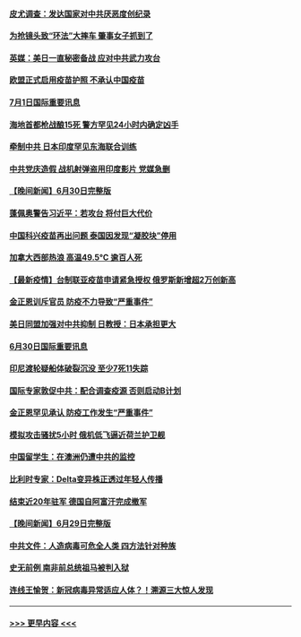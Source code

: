 #### [皮尤调查：发达国家对中共厌恶度创纪录](../pages/prog202/a103155839.md?t=07012251) 
#### [为抢镜头致“环法”大摔车 肇事女子抓到了](../pages/prog202/a103155666.md?t=07012251) 
#### [英媒：美日一直秘密备战 应对中共武力攻台](../pages/prog202/a103155725.md?t=07012251) 
#### [欧盟正式启用疫苗护照 不承认中国疫苗](../pages/prog202/a103155681.md?t=07012251) 
#### [7月1日国际重要讯息](../pages/prog202/a103155709.md?t=07012251) 
#### [海地首都枪战酿15死 警方罕见24小时内确定凶手](../pages/prog202/a103155550.md?t=07012251) 
#### [牵制中共 日本印度罕见东海联合训练](../pages/prog202/a103155490.md?t=07012251) 
#### [中共党庆造假 战机射弹盗用印度影片 党媒急删](../pages/prog202/a103155497.md?t=07012251) 
#### [【晚间新闻】6月30日完整版](../pages/prog202/a103155480.md?t=07012251) 
#### [蓬佩奥警告习近平：若攻台 将付巨大代价](../pages/prog202/a103155310.md?t=07012251) 
#### [中国科兴疫苗再出问题 泰国因发现“凝胶块”停用](../pages/prog202/a103154901.md?t=07012251) 
#### [加拿大西部热浪 高温49.5°C 逾百人死](../pages/prog202/a103155022.md?t=07012251) 
#### [【最新疫情】台制联亚疫苗申请紧急授权 俄罗斯新增超2万创新高](../pages/prog202/a103155002.md?t=07012251) 
#### [金正恩训斥官员 防疫不力导致“严重事件”](../pages/prog202/a103154979.md?t=07012251) 
#### [美日同盟加强对中共抑制 日教授：日本承担更大](../pages/prog202/a103154793.md?t=07012251) 
#### [6月30日国际重要讯息](../pages/prog202/a103154787.md?t=07012251) 
#### [印尼渡轮疑船体破裂沉没 至少7死11失踪](../pages/prog202/a103154765.md?t=07012251) 
#### [国际专家敦促中共：配合调查疫源 否则启动B计划](../pages/prog202/a103154726.md?t=07012251) 
#### [金正恩罕见承认 防疫工作发生“严重事件”](../pages/prog202/a103154699.md?t=07012251) 
#### [模拟攻击骚扰5小时 俄机低飞逼近荷兰护卫舰](../pages/prog202/a103154673.md?t=07012251) 
#### [中国留学生：在澳洲仍遭中共的监控](../pages/prog202/a103154655.md?t=07012251) 
#### [比利时专家：Delta变异株正透过年轻人传播](../pages/prog202/a103154563.md?t=07012251) 
#### [结束近20年驻军 德国自阿富汗完成撤军](../pages/prog202/a103154495.md?t=07012251) 
#### [【晚间新闻】6月29日完整版](../pages/prog202/a103154474.md?t=07012251) 
#### [中共文件：人造病毒可危全人类 四方法针对种族](../pages/prog202/a103153274.md?t=07012251) 
#### [史无前例 南非前总统祖马被判入狱](../pages/prog202/a103154170.md?t=07012251) 
#### [连线王愉贺：新冠病毒异常适应人体？！溯源三大惊人发现](../pages/prog202/a103153334.md?t=07012251) 

----
#### [ >>> 更早内容 <<< ](../indexes/prog202-earlier.md)
